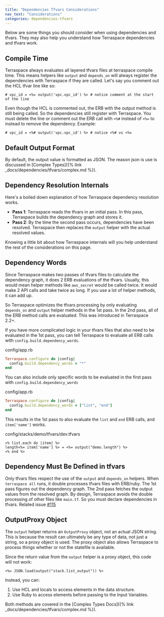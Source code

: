 ```yaml
---
title: "Dependencies Tfvars Considerations"
nav_text: "Considerations"
categories: dependencies-tfvars
---
```


Below are some things you should consider when using dependencies and tfvars.  They may also help you understand how Terraspace dependencies and tfvars work.

## Compile Time

Terraspace always evaluates all layered tfvars files at terraspace compile time. This means helpers like `output` and `depends_on` will always register the dependencies with Terraspace if they are called. Let's say you comment out the HCL tfvar line like so:

    # vpc_id = <%= output('vpc.vpc_id') %> # notice comment at the start of the line

Even though the HCL is commented out, the ERB with the output method is still being called. So the dependencies still register with Terraspace. You must delete the line or comment out the ERB call with `<%#` instead of `<%=` to instead to remove the dependency.  Example:

    # vpc_id = <%# output('vpc.vpc_id') %> # notice <%# vs <%=

## Default Output Format

By default, the output value is formatted as JSON. The reason json is use is discussed in [Complex Types]({% link _docs/dependencies/tfvars/complex.md %}).

## Dependency Resolution Internals

Here's a boiled down explanation of how Terraspace dependency resolution works.

* **Pass 1**: Terraspace reads the tfvars in an initial pass. In this pass, Terraspace builds the dependency graph and stores it.
* **Pass 2**: By the time the second pass occurs, dependencies have been resolved. Terraspace then replaces the `output` helper with the actual resolved values.

Knowing a little bit about how Terraspace internals will you help understand the rest of the considerations on this page.

## Dependency Words

Since Terraspace makes two passes of tfvars files to calculate the dependency graph, it does 2 ERB evaluations of the tfvars. Usually, this would mean helper methods like `aws_secret` would be called twice. It would make 2 API calls and take twice as long. If you use a lot of helper methods, it can add up.

So Terraspace optimizes the tfvars processing by only evaluating `depends_on` and `output` helper methods in the 1st pass. In the 2nd pass, all of the ERB method calls are evaluated. This was introduced in Terraspace 2.2+.

If you have more complicated logic in your tfvars files that also need to be evaluated in the 1st pass, you can tell Terraspace to evaluate all ERB calls with `config.build.dependency_words`.

config/app.rb

```ruby
Terraspace.configure do |config|
  config.build.dependency_words = "*"
end
```

You can also include only specific words to be evaluated in the first pass with `config.build.dependency_words`

config/app.rb

```ruby
Terraspace.configure do |config|
  config.build.dependency_words = ["list", "end"]
end
```

This results in the 1st pass to also evaluate the `list` and `end` ERB calls, and `item['name']` works.

config/stacks/demo/tfvars/dev.tfvars

    <% list.each do |item| %>
    length<%= item['name'] %> = <%= output("demo.length") %>
    <% end %>

## Dependency Must Be Defined in tfvars

Only tfvars files respect the use of the `output` and `depends_on` helpers. When `terraspace all` runs, it double processes tfvars files with ERB/ruby. The 1st pass figures out the dependency graph. The 2nd pass fetches the output values from the resolved graph. By design, Terraspace avoids the double processing of other files like `main.tf`. So you must declare dependencies in tfvars. Related issue [#115](https://github.com/boltops-tools/terraspace/issues/115)

## OutputProxy Object

The `output` helper returns an `OutputProxy` object, not an actual JSON string. This is because the result can ultimately be any type of data, not just a string, so a proxy object is used. The proxy object also allows Terraspace to process things whether or not the statefile is available.

Since the return value from the `output` helper is a proxy object, this code will not work:

    <%= JSON.load(output("stack.list_output")) %>

Instead, you can:

1. Use HCL and locals to access elements in the data structure.
2. Use Ruby to access elements before passing to the Input Variables.

Both methods are covered in the [Complex Types Docs]({% link _docs/dependencies/tfvars/complex.md %}).

